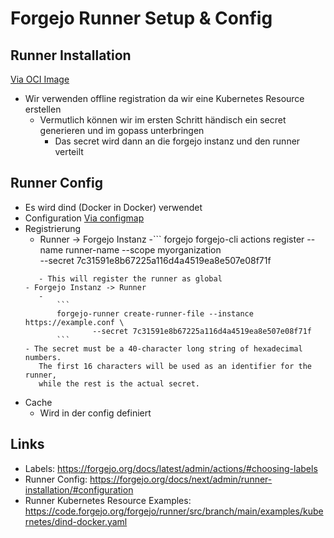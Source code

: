 # Forgejo Runner Setup & Config

## Runner Installation

  [Via OCI Image](https://forgejo.org/docs/next/admin/runner-installation/#oci-image-installation)  
- Wir verwenden offline registration da wir eine Kubernetes Resource erstellen
    - Vermutlich können wir im ersten Schritt händisch ein secret generieren und im gopass unterbringen
        - Das secret wird dann an die forgejo instanz und den runner verteilt

## Runner Config

- Es wird dind (Docker in Docker) verwendet
- Configuration [Via configmap](https://code.forgejo.org/forgejo/runner/issues/132#issuecomment-4848)
- Registrierung
    - Runner -> Forgejo Instanz
    -```
     forgejo forgejo-cli actions register --name runner-name --scope myorganization \
         --secret 7c31591e8b67225a116d4a4519ea8e507e08f71f
     ```
        - This will register the runner as global
    - Forgejo Instanz -> Runner
        -
            ```
            forgejo-runner create-runner-file --instance https://example.conf \
                    --secret 7c31591e8b67225a116d4a4519ea8e507e08f71f
            ```
    - The secret must be a 40-character long string of hexadecimal numbers. 
        The first 16 characters will be used as an identifier for the runner,   
        while the rest is the actual secret.  
- Cache
    - Wird in der config definiert

## Links

- Labels: https://forgejo.org/docs/latest/admin/actions/#choosing-labels
- Runner Config: https://forgejo.org/docs/next/admin/runner-installation/#configuration
- Runner Kubernetes Resource Examples: https://code.forgejo.org/forgejo/runner/src/branch/main/examples/kubernetes/dind-docker.yaml
